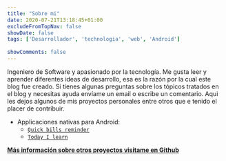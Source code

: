 ```yaml
---
title: "Sobre mi"
date: 2020-07-21T13:18:45+01:00
excludeFromTopNav: false
showDate: false
tags: ['Desarrollador', 'technologia', 'web', 'Android']
 
showComments: false
---
```

 
Ingeniero de Software y apasionado por la tecnología. Me gusta leer y aprender diferentes ideas de desarrollo, esa es la razón por la cual este blog fue creado. Si tienes algunas preguntas sobre los tópicos tratados en el blog y necesitas ayuda envíame un email o escribe un comentario. Aqui les dejos algunos de mis proyectos personales entre otros que e tenido el placer de contribuir.
 
- Applicaciones nativas para Android:
   - [`Quick bills reminder`](https://some.com)
   - [`Today I learn`](https://some.com)
 
 
**[Más información sobre otros proyectos visitame en Github](https://github.com/rensodiaz)**
 

